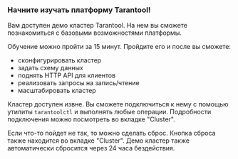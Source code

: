 ### Начните изучать платформу Tarantool!

Вам доступен демо кластер Tarantool. На нем вы сможете познакомиться с базовыми возможностями платформы.

Обучение можно пройти за 15 минут. Пройдите его и после вы сможете:

* сконфигурировать кластер
* задать схему данных
* поднять HTTP API для клиентов
* реализовать запросы на запись/чтение
* масштабировать кластер

Кластер доступен извне. Вы сможете подключиться к нему с помощью утилиты `tarantoolctl` и выполнять любые операции.
Подробности подключения можно посмотреть во вкладке "Cluster".

Если что-то пойдет не так, то можно сделать сброс. Кнопка сброса также находится во вкладке "Cluster". Демо кластер также автоматически сбросится через 24 часа бездействия.